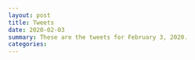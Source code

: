 ```yaml
---
layout: post
title: Tweets
date: 2020-02-03
summary: These are the tweets for February 3, 2020.
categories:
---
```


